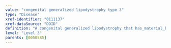 ```yaml
---
value: "congenital generalized lipodystrophy type 3"
type: "Disease"
xref-identifier: "0111137"
xref-dataSource: "DOID"
definition: "A congenital generalized lipodystrophy that has_material_basis_in an autosomal recessive mutation of CAV1 on chromosome 7q31.2."
level: "Level 3"
parents: [0050585]
---
```

